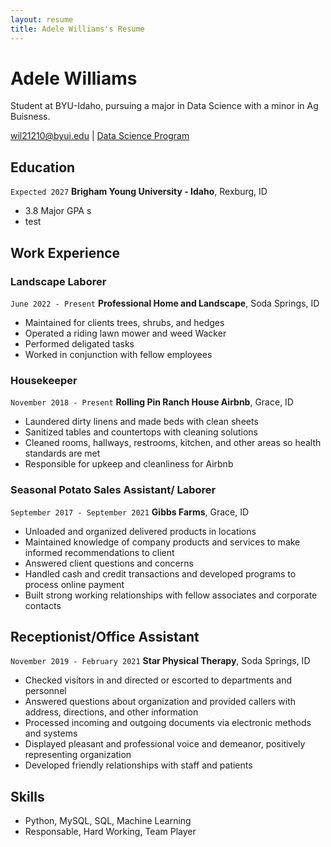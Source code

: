 ```yaml
---
layout: resume
title: Adele Williams's Resume
---
```

# Adele Williams
Student at BYU-Idaho, pursuing a major in Data Science with a minor in Ag Buisness.

<div id="webaddress">
<a href="wil21210@byui.edu">wil21210@byui.edu</a>
| <a href="https://byuidatascience.github.io/development.html">Data Science Program</a>
</div>

<!-- https://www.monique.tech/the-art-of-markdown -->


## Education

`Expected 2027`
__Brigham Young University - Idaho__, Rexburg, ID

- 3.8 Major GPA
s
- test


## Work Experience

### Landscape Laborer

`June 2022 - Present`
__Professional Home and Landscape__, Soda Springs, ID

- Maintained for clients trees, shrubs, and hedges
- Operated a riding lawn mower and weed Wacker
- Performed deligated tasks
- Worked in conjunction with fellow employees

### Housekeeper

`November 2018 - Present`
__Rolling Pin Ranch House Airbnb__, Grace, ID

- Laundered dirty linens and made beds with clean sheets
- Sanitized tables and countertops with cleaning solutions
- Cleaned rooms, hallways, restrooms, kitchen, and other areas so health standards are met
- Responsible for upkeep and cleanliness for Airbnb

### Seasonal Potato Sales Assistant/ Laborer 

`September 2017 - September 2021`
__Gibbs Farms__, Grace, ID

- Unloaded and organized delivered products in locations
- Maintained knowledge of company products and services to make informed recommendations to client
- Answered client questions and concerns 
- Handled cash and credit transactions and developed programs to process online payment
- Built strong working relationships with fellow associates and corporate contacts


## Receptionist/Office Assistant 

`November 2019 - February 2021`
__Star Physical Therapy__, Soda Springs, ID

- Checked visitors in and directed or escorted to departments and personnel
- Answered questions about organization and provided callers with address, directions, and other information
- Processed incoming and outgoing documents via electronic methods and systems
- Displayed pleasant and professional voice and demeanor, positively representing organization
- Developed friendly relationships with staff and patients

## Skills
- Python, MySQL, SQL, Machine Learning
- Responsable, Hard Working, Team Player
<!-- ### Footer

Last updated: May 2013 -->


